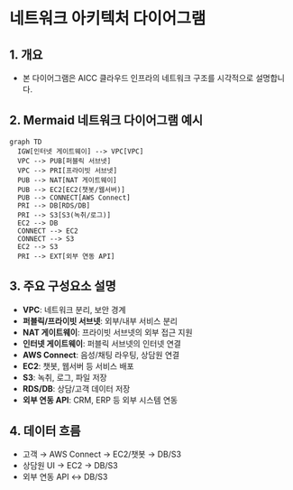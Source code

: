 # 네트워크 아키텍처 다이어그램

## 1. 개요
- 본 다이어그램은 AICC 클라우드 인프라의 네트워크 구조를 시각적으로 설명합니다.

## 2. Mermaid 네트워크 다이어그램 예시
```mermaid
graph TD
  IGW[인터넷 게이트웨이] --> VPC[VPC]
  VPC --> PUB[퍼블릭 서브넷]
  VPC --> PRI[프라이빗 서브넷]
  PUB --> NAT[NAT 게이트웨이]
  PUB --> EC2[EC2(챗봇/웹서버)]
  PUB --> CONNECT[AWS Connect]
  PRI --> DB[RDS/DB]
  PRI --> S3[S3(녹취/로그)]
  EC2 --> DB
  CONNECT --> EC2
  CONNECT --> S3
  EC2 --> S3
  PRI --> EXT[외부 연동 API]
```

## 3. 주요 구성요소 설명
- **VPC**: 네트워크 분리, 보안 경계
- **퍼블릭/프라이빗 서브넷**: 외부/내부 서비스 분리
- **NAT 게이트웨이**: 프라이빗 서브넷의 외부 접근 지원
- **인터넷 게이트웨이**: 퍼블릭 서브넷의 인터넷 연결
- **AWS Connect**: 음성/채팅 라우팅, 상담원 연결
- **EC2**: 챗봇, 웹서버 등 서비스 배포
- **S3**: 녹취, 로그, 파일 저장
- **RDS/DB**: 상담/고객 데이터 저장
- **외부 연동 API**: CRM, ERP 등 외부 시스템 연동

## 4. 데이터 흐름
- 고객 → AWS Connect → EC2/챗봇 → DB/S3
- 상담원 UI → EC2 → DB/S3
- 외부 연동 API ↔ DB/S3 